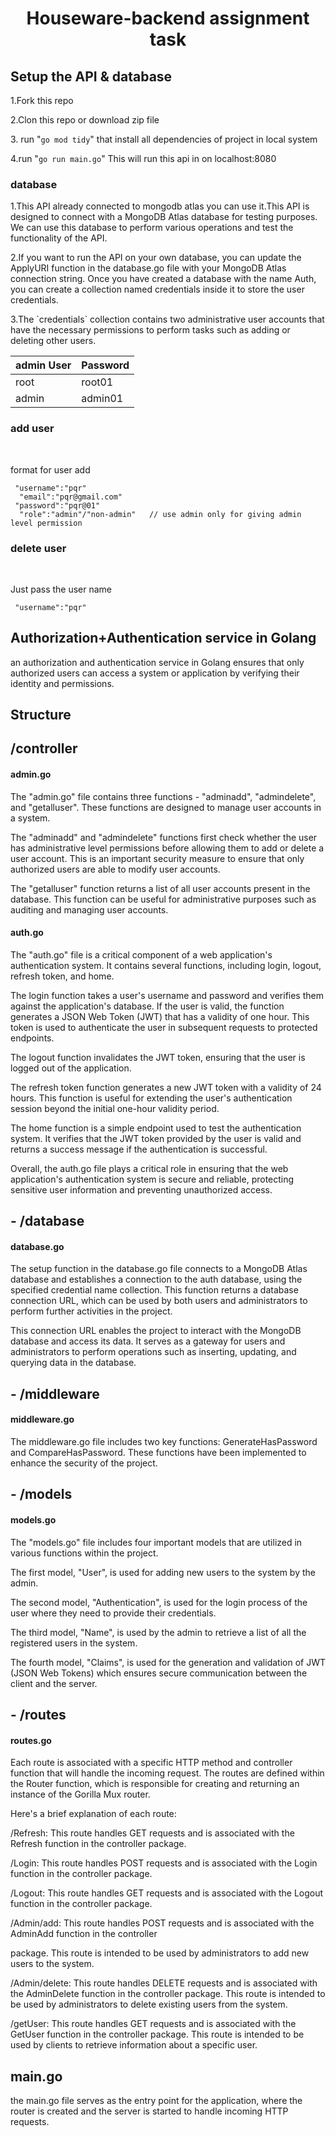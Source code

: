 <h1 align="center"> Houseware-backend assignment task</h1>

<h2 align="left"> Setup the API & database</h2>
<p>1.Fork this repo</p>
<p>2.Clon this repo or download zip file</p>
<p>3. run "<code>go mod tidy</code>"  that install all dependencies of project in local system</p>
<p>4.run "<code>go run main.go</code>" This will run this api in on localhost:8080</p>
<h3 align="left" >database</h3>
<p>1.This API already connected to  mongodb atlas you can use it.This API is designed to connect with a MongoDB Atlas database for testing purposes. We can use this database to perform various operations and test the functionality of the API.</p>
<p>2.If you want to run the API on your own database, you can update the ApplyURI function in the database.go file with your MongoDB Atlas connection string. Once you have created a database with the name Auth, you can create a collection named credentials inside it to store the user credentials.</p>
<p>3.The `credentials` collection contains two administrative user accounts that have the necessary permissions to perform tasks such as adding or deleting other users.</p>


| admin User  | Password |
| ------------- | ------------- |
| root  | root01  |
| admin  | admin01  |

<h3 align="left" >add user</h3><br>
    <p>format  for user add</p>

     "username":"pqr"
	  "email":"pqr@gmail.com"
     "password":"pqr@01"
	  "role":"admin"/"non-admin"   // use admin only for giving admin level permission

<h3 align="left" >delete user</h3><br>
    <p>Just pass the user name</p>

     "username":"pqr"
	  



<h2 align="left"> Authorization+Authentication service in Golang</h2>
 
an authorization and authentication service in Golang ensures that only authorized users can access a system or application by verifying their identity and permissions. 


<h2 align="left"> Structure</h2>

##  /controller

####  admin.go

The "admin.go" file contains three functions - "adminadd", "admindelete", and "getalluser". These functions are designed to manage user accounts in a system.

The "adminadd" and "admindelete" functions first check whether the user has administrative level permissions before allowing them to add or delete a user account. This is an important security measure to ensure that only authorized users are able to modify user accounts.

The "getalluser" function returns a list of all user accounts present in the database. This function can be useful for administrative purposes such as auditing and managing user accounts.

####     auth.go
 The "auth.go" file is a critical component of a web application's authentication system. It contains several functions, including login, logout, refresh token, and home.

The login function takes a user's username and password and verifies them against the application's database. If the user is valid, the function generates a JSON Web Token (JWT) that has a validity of one hour. This token is used to authenticate the user in subsequent requests to protected endpoints.

The logout function invalidates the JWT token, ensuring that the user is logged out of the application.

The refresh token function generates a new JWT token with a validity of 24 hours. This function is useful for extending the user's authentication session beyond the initial one-hour validity period.

The home function is a simple endpoint used to test the authentication system. It verifies that the JWT token provided by the user is valid and returns a success message if the authentication is successful.

Overall, the auth.go file plays a critical role in ensuring that the web application's authentication system is secure and reliable, protecting sensitive user information and preventing unauthorized access.

## - /database
   ####     database.go

  The setup function in the database.go file connects to a MongoDB Atlas database and establishes a connection to the auth database, using the specified credential name collection. This function returns a database connection URL, which can be used by both users and administrators to perform further activities in the project.

This connection URL enables the project to interact with the MongoDB database and access its data. It serves as a gateway for users and administrators to perform operations such as inserting, updating, and querying data in the database.

## - /middleware
   ####     middleware.go
The middleware.go file includes two key functions: GenerateHasPassword and CompareHasPassword. These functions have been implemented to enhance the security of the project.
## - /models
   ####   models.go
The "models.go" file includes four important models that are utilized in various functions within the project.

The first model, "User", is used for adding new users to the system by the admin.

The second model, "Authentication", is used for the login process of the user where they need to provide their credentials.

The third model, "Name", is used by the admin to retrieve a list of all the registered users in the system.

The fourth model, "Claims", is used for the generation and validation of JWT (JSON Web Tokens) which ensures secure communication between the client and the server.
## - /routes
   ####   routes.go
Each route is associated with a specific HTTP method and controller function that will handle the incoming request. The routes are defined within the Router function, which is responsible for creating and returning an instance of the Gorilla Mux router.

Here's a brief explanation of each route:

<p>/Refresh: This route handles GET requests and is associated with the Refresh function in the controller package.</p>
<p>/Login: This route handles POST requests and is associated with the Login function in the controller package.</p>
<p>/Logout: This route handles GET requests and is associated with the Logout function in the controller package.</p>
<p>/Admin/add: This route handles POST requests and is associated with the AdminAdd function in the controller</p> <p>package. This route is intended to be used by administrators to add new users to the system.</p>
<p>/Admin/delete: This route handles DELETE requests and is associated with the AdminDelete function in the controller package. This route is intended to be used by administrators to delete existing users from the system.</p>
<p>/getUser: This route handles GET requests and is associated with the GetUser function in the controller package. This route is intended to be used by clients to retrieve information about a specific user.</p>

## main.go
the main.go file serves as the entry point for the application, where the router is created and the server is started to handle incoming HTTP requests.



